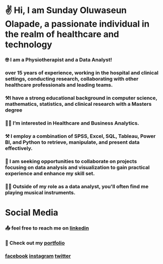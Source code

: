 # ✌️ Hi, I am Sunday Oluwaseun Olapade, a passionate individual in the realm of healthcare and technology

### 🤓 I am a Physiotherapist and a Data Analyst!

### over 15 years of experience, working in the hospital and clinical settings, conducting research, collaborating with other healthcare professionals and leading teams.

### ⚒️I have a strong educational background in computer science, mathematics, statistics, and clinical research with a Masters degree

### 👩‍💻 I’m interested in Healthcare and Business Analytics.

### ⚒️ I employ a combination of SPSS, Excel, SQL, Tableau, Power BI, and Python to retrieve, manipulate, and present data effectively.

### 👀 I am seeking opportunities to collaborate on projects focusing on data analysis and visualization to gain practical experience and enhance my skill set.

### 👩‍🍳 Outside of my role as a data analyst, you'll often find me playing musical instruments.
# Social Media

### 📤 feel free to reach me on <a href="https://www.linkedin.com/in/olapso">linkedin</a> 

### 💼 Check out my <a href="https://www.datascienceportfol.io/olapso">portfolio</a>
### [facebook](https://www.facebook.com/olapade.oluwaseun) [instagram](https://www.instagram.com/olapadeoluwaseun/) [twitter](https://twitter.com/olapso)
